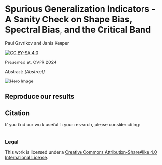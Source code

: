 # Spurious Generalization Indicators - A Sanity Check on Shape Bias, Spectral Bias, and the Critical Band
Paul Gavrikov and Janis Keuper

[![CC BY-SA 4.0][cc-by-sa-shield]][cc-by-sa]

Presented at: CVPR 2024

<!-- [Paper]() | [ArXiv]() | [HQ Poster]() | [Talk]() -->


Abstract: *[Abstract]*


[cc-by-sa]: http://creativecommons.org/licenses/by-sa/4.0/
[cc-by-sa-image]: https://licensebuttons.net/l/by-sa/4.0/88x31.png
[cc-by-sa-shield]: https://img.shields.io/badge/License-CC%20BY--SA%204.0-lightgrey.svg

![Hero Image]()


## Reproduce our results


## Citation 

If you find our work useful in your research, please consider citing:

```

```

### Legal
This work is licensed under a
[Creative Commons Attribution-ShareAlike 4.0 International License][cc-by-sa].
